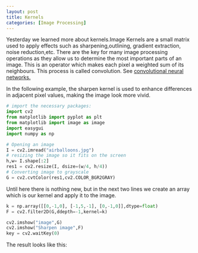 ```yaml
---
layout: post
title: Kernels
categories: [Image Processing]
---
```

Yesterday we learned more about kernels.Image Kernels are a small matrix used to apply effects such as sharpening,outlining, gradient extraction, noise reduction,etc. There are the key for many image processing operations as they allow us to determine the most important parts of an image. This is an operator which makes each pixel a weighted sum of its
neighbours. This process is called convolution. See [convolutional neural networks.](https://en.wikipedia.org/wiki/Convolutional_neural_network) 

In the following example, the sharpen kernel is used to enhance differences in adjacent pixel values, making the image look more vivid.

```python
# import the necessary packages:
import cv2
from matplotlib import pyplot as plt
from matplotlib import image as image
import easygui
import numpy as np

# Opening an image 
I = cv2.imread("airballoons.jpg")
# resizing the image so it fits on the screen
h,w= I.shape[:2]
res1 = cv2.resize(I, dsize=(w/4, h/4))
# Converting image to grayscale
G = cv2.cvtColor(res1,cv2.COLOR_BGR2GRAY)
```
Until here there is nothing new, but in the next two lines we create an array which is our kernel and apply it to the image.
```python
k = np.array([[0,-1,0], [-1,5,-1], [0,-1,0]],dtype=float)
F = cv2.filter2D(G,ddepth=-1,kernel=k)
````
```python
cv2.imshow("image",G)
cv2.imshow("Sharpen image",F)
key = cv2.waitKey(0)
````
The result looks like this:


